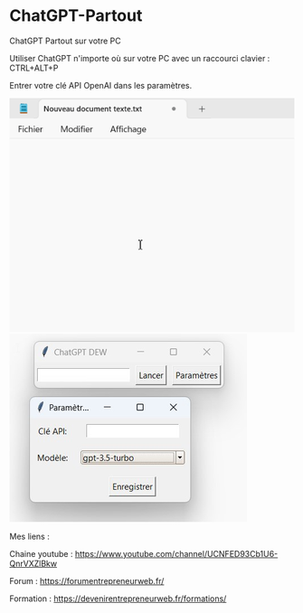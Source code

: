 # ChatGPT-Partout
ChatGPT Partout sur votre PC

Utiliser ChatGPT n'importe où sur votre PC avec un raccourci clavier : CTRL+ALT+P

Entrer votre clé API OpenAI dans les paramètres. 


![Screenshot](screenshot1.gif)
![Screenshot](screenshot2.jpg)


Mes liens :

Chaine youtube : https://www.youtube.com/channel/UCNFED93Cb1U6-QnrVXZlBkw

Forum : https://forumentrepreneurweb.fr/

Formation : https://devenirentrepreneurweb.fr/formations/
